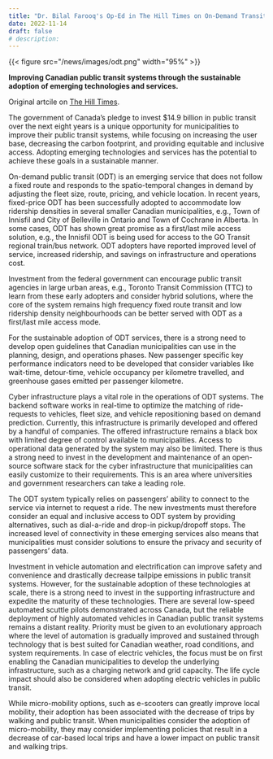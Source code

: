 ```yaml
---
title: "Dr. Bilal Farooq's Op-Ed in The Hill Times on On-Demand Transit"
date: 2022-11-14
draft: false
# description:
---
```

{{< figure src="/news/images/odt.png" width="95%" >}}

<!--more-->

**Improving Canadian public transit systems through the sustainable adoption of emerging technologies and services.**

Original artcile on [The Hill Times](https://www.hilltimes.com/story/2022/11/14/improving-canadian-public-transit-systems-through-sustainable-adoption-of-emerging-technologies-and-services/355135/).

The government of Canada’s pledge to invest $14.9 billion in public transit over the next eight years is a unique opportunity for municipalities to improve their public transit systems, while focusing on increasing the user base, decreasing the carbon footprint, and providing equitable and inclusive access. Adopting emerging technologies and services has the potential to achieve these goals in a sustainable manner.

On-demand public transit (ODT) is an emerging service that does not follow a fixed route and responds to the spatio-temporal changes in demand by adjusting the fleet size, route, pricing, and vehicle location. In recent years, fixed-price ODT has been successfully adopted to accommodate low ridership densities in several smaller Canadian municipalities, e.g., Town of Innisfil and City of Belleville in Ontario and Town of Cochrane in Alberta. In some cases, ODT has shown great promise as a first/last mile access solution, e.g., the Innisfil ODT is being used for access to the GO Transit regional train/bus network. ODT adopters have reported improved level of service, increased ridership, and savings on infrastructure and operations cost.

Investment from the federal government can encourage public transit agencies in large urban areas, e.g., Toronto Transit Commission (TTC) to learn from these early adopters and consider hybrid solutions, where the core of the system remains high frequency fixed route transit and low ridership density neighbourhoods can be better served with ODT as a first/last mile access mode.

For the sustainable adoption of ODT services, there is a strong need to develop open guidelines that Canadian municipalities can use in the planning, design, and operations phases. New passenger specific key performance indicators need to be developed that consider variables like wait-time, detour-time, vehicle occupancy per kilometre travelled, and greenhouse gases emitted per passenger kilometre.

Cyber infrastructure plays a vital role in the operations of ODT systems. The backend software works in real-time to optimize the matching of ride-requests to vehicles, fleet size, and vehicle repositioning based on demand prediction. Currently, this infrastructure is primarily developed and offered by a handful of companies. The offered infrastructure remains a black box with limited degree of control available to municipalities. Access to operational data generated by the system may also be limited. There is thus a strong need to invest in the development and maintenance of an open-source software stack for the cyber infrastructure that municipalities can easily customize to their requirements. This is an area where universities and government researchers can take a leading role.

The ODT system typically relies on passengers’ ability to connect to the service via internet to request a ride. The new investments must therefore consider an equal and inclusive access to ODT system by providing alternatives, such as dial-a-ride and drop-in pickup/dropoff stops. The increased level of connectivity in these emerging services also means that municipalities must consider solutions to ensure the privacy and security of passengers’ data.

Investment in vehicle automation and electrification can improve safety and convenience and drastically decrease tailpipe emissions in public transit systems. However, for the sustainable adoption of these technologies at scale, there is a strong need to invest in the supporting infrastructure and expedite the maturity of these technologies. There are several low-speed automated scuttle pilots demonstrated across Canada, but the reliable deployment of highly automated vehicles in Canadian public transit systems remains a distant reality. Priority must be given to an evolutionary approach where the level of automation is gradually improved and sustained through technology that is best suited for Canadian weather, road conditions, and system requirements. In case of electric vehicles, the focus must be on first enabling the Canadian municipalities to develop the underlying infrastructure, such as a charging network and grid capacity. The life cycle impact should also be considered when adopting electric vehicles in public transit.

While micro-mobility options, such as e-scooters can greatly improve local mobility, their adoption has been associated with the decrease of trips by walking and public transit. When municipalities consider the adoption of micro-mobility, they may consider implementing policies that result in a decrease of car-based local trips and have a lower impact on public transit and walking trips.
